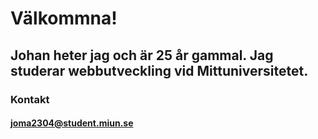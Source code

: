 # Välkommna!
## Johan heter jag och är 25 år gammal. Jag studerar webbutveckling vid Mittuniversitetet. 

### Kontakt
#### joma2304@student.miun.se


